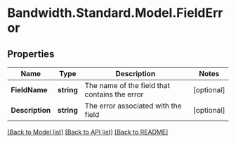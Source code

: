 
# Bandwidth.Standard.Model.FieldError

## Properties

Name | Type | Description | Notes
------------ | ------------- | ------------- | -------------
**FieldName** | **string** | The name of the field that contains the error | [optional] 
**Description** | **string** | The error associated with the field | [optional] 

[[Back to Model list]](../README.md#documentation-for-models)
[[Back to API list]](../README.md#documentation-for-api-endpoints)
[[Back to README]](../README.md)

